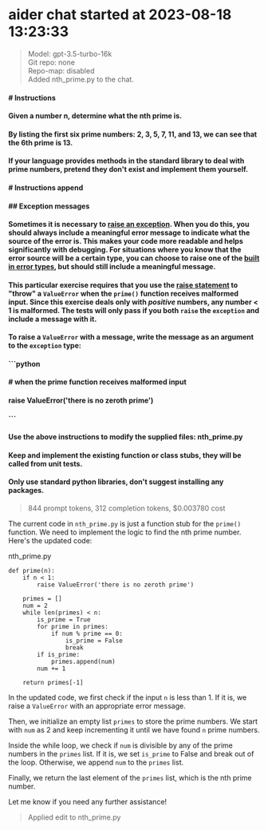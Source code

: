 
# aider chat started at 2023-08-18 13:23:33

> Model: gpt-3.5-turbo-16k  
> Git repo: none  
> Repo-map: disabled  
> Added nth_prime.py to the chat.  

#### # Instructions  
####   
#### Given a number n, determine what the nth prime is.  
####   
#### By listing the first six prime numbers: 2, 3, 5, 7, 11, and 13, we can see that the 6th prime is 13.  
####   
#### If your language provides methods in the standard library to deal with prime numbers, pretend they don't exist and implement them yourself.  
#### # Instructions append  
####   
#### ## Exception messages  
####   
#### Sometimes it is necessary to [raise an exception](https://docs.python.org/3/tutorial/errors.html#raising-exceptions). When you do this, you should always include a **meaningful error message** to indicate what the source of the error is. This makes your code more readable and helps significantly with debugging. For situations where you know that the error source will be a certain type, you can choose to raise one of the [built in error types](https://docs.python.org/3/library/exceptions.html#base-classes), but should still include a meaningful message.  
####   
#### This particular exercise requires that you use the [raise statement](https://docs.python.org/3/reference/simple_stmts.html#the-raise-statement) to "throw" a `ValueError` when the `prime()` function receives malformed input. Since this exercise deals only with _positive_ numbers, any number < 1 is malformed.  The tests will only pass if you both `raise` the `exception` and include a message with it.  
####   
#### To raise a `ValueError` with a message, write the message as an argument to the `exception` type:  
####   
#### ```python  
#### # when the prime function receives malformed input  
#### raise ValueError('there is no zeroth prime')  
#### ```  
####   
#### ####  
####   
#### Use the above instructions to modify the supplied files: nth_prime.py  
#### Keep and implement the existing function or class stubs, they will be called from unit tests.  
#### Only use standard python libraries, don't suggest installing any packages.  
> 844 prompt tokens, 312 completion tokens, $0.003780 cost  

The current code in `nth_prime.py` is just a function stub for the `prime()` function. We need to implement the logic to find the nth prime number. Here's the updated code:

nth_prime.py
```
def prime(n):
    if n < 1:
        raise ValueError('there is no zeroth prime')

    primes = []
    num = 2
    while len(primes) < n:
        is_prime = True
        for prime in primes:
            if num % prime == 0:
                is_prime = False
                break
        if is_prime:
            primes.append(num)
        num += 1

    return primes[-1]
```

In the updated code, we first check if the input `n` is less than 1. If it is, we raise a `ValueError` with an appropriate error message.

Then, we initialize an empty list `primes` to store the prime numbers. We start with `num` as 2 and keep incrementing it until we have found `n` prime numbers.

Inside the while loop, we check if `num` is divisible by any of the prime numbers in the `primes` list. If it is, we set `is_prime` to False and break out of the loop. Otherwise, we append `num` to the `primes` list.

Finally, we return the last element of the `primes` list, which is the nth prime number.

Let me know if you need any further assistance!

> Applied edit to nth_prime.py  
